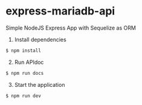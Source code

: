 # express-mariadb-api

Simple NodeJS Express App with Sequelize as ORM

1. Install dependencies

```sh
$ npm install
```

2. Run APIdoc

```sh
$ npm run docs
```

3. Start the application

```sh
$ npm run dev
```
